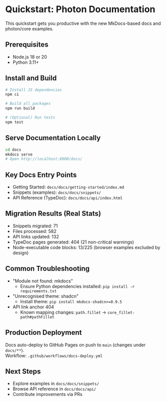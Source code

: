 # Quickstart: Photon Documentation

This quickstart gets you productive with the new MkDocs-based docs and photon/core examples.

## Prerequisites

- Node.js 18 or 20
- Python 3.11+

## Install and Build

```bash
# Install JS dependencies
npm ci

# Build all packages
npm run build

# (Optional) Run tests
npm test
```

## Serve Documentation Locally

```bash
cd docs
mkdocs serve
# Open http://localhost:8000/docs/
```

## Key Docs Entry Points

- Getting Started: `docs/docs/getting-started/index.md`
- Snippets (examples): `docs/docs/snippets/`
- API Reference (TypeDoc): `docs/docs/api/index.html`

## Migration Results (Real Stats)

- Snippets migrated: 71
- Files processed: 582
- API links updated: 132
- TypeDoc pages generated: 404 (21 non-critical warnings)
- Node-executable code blocks: 13/225 (browser examples excluded by design)

## Common Troubleshooting

- "Module not found: mkdocs"
  - Ensure Python dependencies installed: `pip install -r requirements.txt`
- "Unrecognised theme: shadcn"
  - Install theme: `pip install mkdocs-shadcn>=0.9.5`
- API link anchor 404
  - Known mapping changes: `path.fillet` → `core_fillet-path#pathFillet`

## Production Deployment

Docs auto-deploy to GitHub Pages on push to `main` (changes under `docs/**`).  
Workflow: `.github/workflows/docs-deploy.yml`

## Next Steps

- Explore examples in `docs/docs/snippets/`
- Browse API reference in `docs/docs/api/`
- Contribute improvements via PRs
